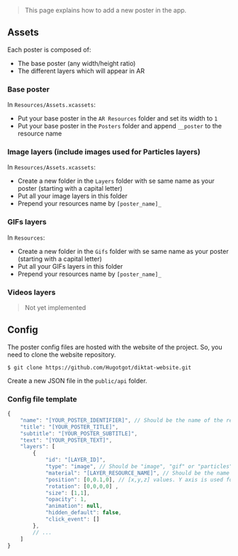 > This page explains how to add a new poster in the app.

## Assets

Each poster is composed of:
* The base poster (any width/height ratio)
* The different layers which will appear in AR

### Base poster
In `Resources/Assets.xcassets`:
* Put your base poster in the `AR Resources` folder and set its width to `1`
* Put your base poster in the `Posters` folder and append `__poster` to the resource name

### Image layers (include images used for Particles layers)
In `Resources/Assets.xcassets`:
* Create a new folder in the `Layers` folder with se same name as your poster (starting with a capital letter)
* Put all your image layers in this folder
* Prepend your resources name by `[poster_name]_`

### GIFs layers
In `Resources`:
* Create a new folder in the `Gifs` folder with se same name as your poster (starting with a capital letter)
* Put all your GIFs layers in this folder
* Prepend your resources name by `[poster_name]_`

### Videos layers
> Not yet implemented


## Config
The poster config files are hosted with the website of the project. So, you need to clone the website repository.

```shell
$ git clone https://github.com/Hugotgot/diktat-website.git
```

Create a new JSON file in the `public/api` folder.

### Config file template
```javascript
{
    "name": "[YOUR_POSTER_IDENTIFIER]", // Should be the name of the resource you had put in the assets 'AR Resource' folder
    "title": "[YOUR_POSTER_TITLE]",
    "subtitle": "[YOUR_POSTER_SUBTITLE]",
    "text": "[YOUR_POSTER_TEXT]",
    "layers": [
        {
            "id": "[LAYER_ID]",
            "type": "image", // Should be "image", "gif" or "particles"
            "material": "[LAYER_RESOURCE_NAME]", // Should be the name of the resource you had put in the assets folder
            "position": [0,0.1,0], // [x,y,z] values. Y axis is used for layer depth position
            "rotation": [0,0,0,0] ,
            "size": [1,1],
            "opacity": 1,
            "animation": null,
            "hidden_default": false,
            "click_event": []
        },
        // ...
    ]
}
```
